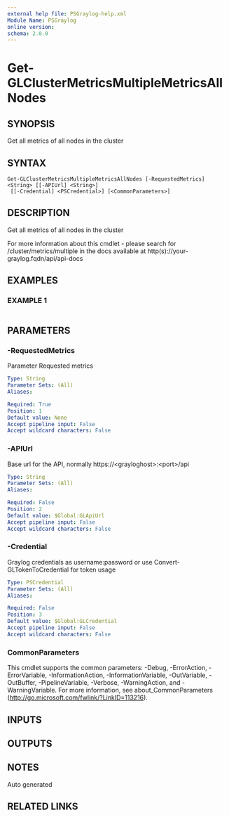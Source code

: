 ```yaml
---
external help file: PSGraylog-help.xml
Module Name: PSGraylog
online version:
schema: 2.0.0
---
```


# Get-GLClusterMetricsMultipleMetricsAllNodes

## SYNOPSIS
Get all metrics of all nodes in the cluster

## SYNTAX

```
Get-GLClusterMetricsMultipleMetricsAllNodes [-RequestedMetrics] <String> [[-APIUrl] <String>]
 [[-Credential] <PSCredential>] [<CommonParameters>]
```

## DESCRIPTION
Get all metrics of all nodes in the cluster


For more information about this cmdlet - please search for /cluster/metrics/multiple in the docs available at http(s)://your-graylog.fqdn/api/api-docs

## EXAMPLES

### EXAMPLE 1
```

```

## PARAMETERS

### -RequestedMetrics
Parameter Requested metrics

```yaml
Type: String
Parameter Sets: (All)
Aliases:

Required: True
Position: 1
Default value: None
Accept pipeline input: False
Accept wildcard characters: False
```

### -APIUrl
Base url for the API, normally https://\<grayloghost\>:\<port\>/api

```yaml
Type: String
Parameter Sets: (All)
Aliases:

Required: False
Position: 2
Default value: $Global:GLApiUrl
Accept pipeline input: False
Accept wildcard characters: False
```

### -Credential
Graylog credentials as username:password or use Convert-GLTokenToCredential for token usage

```yaml
Type: PSCredential
Parameter Sets: (All)
Aliases:

Required: False
Position: 3
Default value: $Global:GLCredential
Accept pipeline input: False
Accept wildcard characters: False
```

### CommonParameters
This cmdlet supports the common parameters: -Debug, -ErrorAction, -ErrorVariable, -InformationAction, -InformationVariable, -OutVariable, -OutBuffer, -PipelineVariable, -Verbose, -WarningAction, and -WarningVariable.
For more information, see about_CommonParameters (http://go.microsoft.com/fwlink/?LinkID=113216).

## INPUTS

## OUTPUTS

## NOTES
Auto generated

## RELATED LINKS
